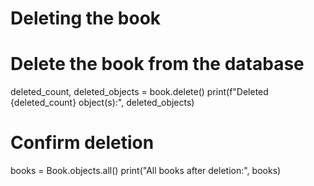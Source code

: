 # Deleting the book

# Delete the book from the database
deleted_count, deleted_objects = book.delete()
print(f"Deleted {deleted_count} object(s):", deleted_objects)

# Confirm deletion
books = Book.objects.all()
print("All books after deletion:", books)
